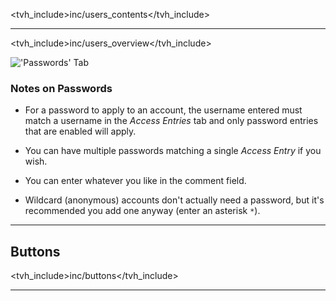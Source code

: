 <tvh_include>inc/users_contents</tvh_include>

---

<tvh_include>inc/users_overview</tvh_include>

!['Passwords' Tab](static/img/doc/users/passwords_tab.png)

### Notes on Passwords

* For a password to apply to an account, the username entered must match 
a username in the *Access Entries* tab and only password entries that are 
enabled will apply.

* You can have multiple passwords matching a single *Access Entry* if you 
wish.

* You can enter whatever you like in the comment field.

* Wildcard (anonymous) accounts don't actually need a password, but it's 
recommended you add one anyway (enter an asterisk `*`).

---

## Buttons

<tvh_include>inc/buttons</tvh_include>


---

